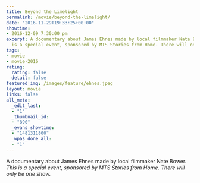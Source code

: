 ```yaml
---
title: Beyond the Limelight
permalink: /movie/beyond-the-limelight/
date: "2016-11-29T19:33:25+00:00"
showtime:
- 2016-12-09 7:30:00 pm
excerpt: A documentary about James Ehnes made by local filmmaker Nate Bower. This
  is a special event, sponsored by MTS Stories from Home. There will only be one show.
tags:
- movie
- movie-2016
rating:
  rating: false
  detail: false
featured_img: /images/feature/ehnes.jpeg
layout: movie
links: false
all_meta:
  _edit_last:
  - "1"
  _thumbnail_id:
  - "890"
  _evans_showtime:
  - "1481311800"
  _wpas_done_all:
  - "1"
---
```


A documentary about James Ehnes made by local filmmaker Nate Bower. *This is a special event, sponsored by MTS Stories from Home. There will only be one show.*
